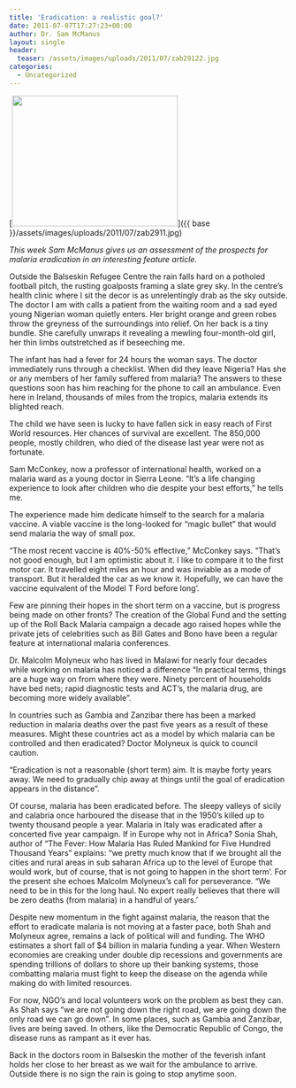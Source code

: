 ```yaml
---
title: 'Eradication: a realistic goal?'
date: 2011-07-07T17:27:23+00:00
author: Dr. Sam McManus
layout: single
header:
  teaser: /assets/images/uploads/2011/07/zab29122.jpg
categories:
  - Uncategorized
---
```

[<img class="alignnone size-medium wp-image-719" title="zab291" alt="" src="{{ base }}/assets/images/uploads/2011/07/zab2911.jpg" width="300" height="236" />]({{ base }}/assets/images/uploads/2011/07/zab2911.jpg)

_This week Sam McManus gives us an assessment of the prospects for malaria eradication in an interesting feature article._

Outside the Balseskin Refugee Centre the rain falls hard on a potholed football pitch, the rusting goalposts framing a slate grey sky. In the centre’s health clinic where I sit the decor is as unrelentingly drab as the sky outside. The doctor I am with calls a patient from the waiting room and a sad eyed young Nigerian woman quietly enters. Her bright orange and green robes throw the greyness of the surroundings into relief. On her back is a tiny bundle. She carefully unwraps it revealing a mewling four-month-old girl, her thin limbs outstretched as if beseeching me.

The infant has had a fever for 24 hours the woman says. The doctor immediately runs through a checklist. When did they leave Nigeria? Has she or any members of her family suffered from malaria? The answers to these questions soon has him reaching for the phone to call an ambulance. Even here in Ireland, thousands of miles from the tropics, malaria extends its blighted reach.

The child we have seen is lucky to have fallen sick in easy reach of First World resources. Her chances of survival are excellent. The 850,000 people, mostly children, who died of the disease last year were not as fortunate.

Sam McConkey, now a professor of international health, worked on a malaria ward as a young doctor in Sierra Leone. “It’s a life changing experience to look after children who die despite your best efforts,” he tells me.

The experience made him dedicate himself to the search for a malaria vaccine. A viable vaccine is the long-looked for “magic bullet” that would send malaria the way of small pox.

“The most recent vaccine is 40%-50% effective,” McConkey says. “That’s not good enough, but I am optimistic about it. I like to compare it to the first motor car. It travelled eight miles an hour and was inviable as a mode of transport. But it heralded the car as we know it. Hopefully, we can have the vaccine equivalent of the Model T Ford before long’.

Few are pinning their hopes in the short term on a vaccine, but is progress being made on other fronts? The creation of the Global Fund and the setting up of the Roll Back Malaria campaign a decade ago raised hopes while the private jets of celebrities such as Bill Gates and Bono have been a regular feature at international malaria conferences.

Dr. Malcolm Molyneux who has lived in Malawi for nearly four decades while working on malaria has noticed a difference “In practical terms, things are a huge way on from where they were. Ninety percent of households have bed nets; rapid diagnostic tests and ACT’s, the malaria drug, are becoming more widely available”.

In countries such as Gambia and Zanzibar there has been a marked reduction in malaria deaths over the past five years as a result of these measures. Might these countries act as a model by which malaria can be controlled and then eradicated? Doctor Molyneux is quick to council caution.

“Eradication is not a reasonable (short term) aim. It is maybe forty years away. We need to gradually chip away at things until the goal of eradication appears in the distance”.

Of course, malaria has been eradicated before. The sleepy valleys of sicily and calabria once harboured the disease that in the 1950’s killed up to twenty thousand people a year. Malaria in Italy was eradicated after a concerted five year campaign. If in Europe why not in Africa? Sonia Shah, author of “The Fever: How Malaria Has Ruled Mankind for Five Hundred Thousand Years” explains: “we pretty much know that if we brought all the cities and rural areas in sub saharan Africa up to the level of Europe that would work, but of course, that is not going to happen in the short term’. For the present she echoes Malcolm Molyneux’s call for perseverance. “We need to be in this for the long haul. No expert really believes that there will be zero deaths (from malaria) in a handful of years.’

Despite new momentum in the fight against malaria, the reason that the effort to eradicate malaria is not moving at a faster pace, both Shah and Molyneux agree, remains a lack of political will and funding. The WHO estimates a short fall of $4 billion in malaria funding a year. When Western economies are creaking under double dip recessions and governments are spending trillions of dollars to shore up their banking systems, those combatting malaria must fight to keep the disease on the agenda while making do with limited resources.

For now, NGO’s and local volunteers work on the problem as best they can. As Shah says “we are not going down the right road, we are going down the only road we can go down”. In some places, such as Gambia and Zanzibar, lives are being saved. In others, like the Democratic Republic of Congo, the disease runs as rampant as it ever has.

Back in the doctors room in Balseskin the mother of the feverish infant holds her close to her breast as we wait for the ambulance to arrive. Outside there is no sign the rain is going to stop anytime soon.